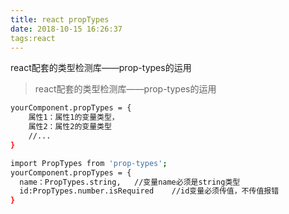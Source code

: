 ```yaml
---
title: react propTypes
date: 2018-10-15 16:26:37
tags:react
---
```


react配套的类型检测库——prop-types的运用

<!--more-->

> react配套的类型检测库——prop-types的运用

```bash
yourComponent.propTypes = {
    属性1：属性1的变量类型，
    属性2：属性2的变量类型
    //...
}

import PropTypes from 'prop-types';
yourComponent.propTypes = {
  name：PropTypes.string,   //变量name必须是string类型
  id:PropTypes.number.isRequired    //id变量必须传值，不传值报错 
}

```